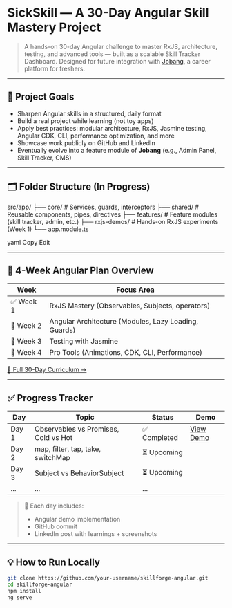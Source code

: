 # SickSkill — A 30-Day Angular Skill Mastery Project

> A hands-on 30-day Angular challenge to master RxJS, architecture, testing, and advanced tools — built as a scalable Skill Tracker Dashboard. Designed for future integration with [Jobang](https://github.com/your-jobang-link), a career platform for freshers.

---

## 📌 Project Goals

- Sharpen Angular skills in a structured, daily format
- Build a real project while learning (not toy apps)
- Apply best practices: modular architecture, RxJS, Jasmine testing, Angular CDK, CLI, performance optimization, and more
- Showcase work publicly on GitHub and LinkedIn
- Eventually evolve into a feature module of **Jobang** (e.g., Admin Panel, Skill Tracker, CMS)

---

## 🗂️ Folder Structure (In Progress)

src/app/
├── core/ # Services, guards, interceptors
├── shared/ # Reusable components, pipes, directives
├── features/ # Feature modules (skill tracker, admin, etc.)
├── rxjs-demos/ # Hands-on RxJS experiments (Week 1)
└── app.module.ts

yaml
Copy
Edit

---

## 📆 4-Week Angular Plan Overview

| Week | Focus Area |
|------|------------|
| ✅ Week 1 | RxJS Mastery (Observables, Subjects, operators) |
| 🧩 Week 2 | Angular Architecture (Modules, Lazy Loading, Guards) |
| 🔬 Week 3 | Testing with Jasmine |
| 🚀 Week 4 | Pro Tools (Animations, CDK, CLI, Performance) |

[📘 Full 30-Day Curriculum →](#)

---

## ✅ Progress Tracker

| Day | Topic | Status | Demo |
|-----|-------|--------|------|
| Day 1 | Observables vs Promises, Cold vs Hot | ✅ Completed | [View Demo](./src/app/rxjs-demos/day1-observable-vs-promise) |
| Day 2 | map, filter, tap, take, switchMap | ⏳ Upcoming | |
| Day 3 | Subject vs BehaviorSubject | ⏳ Upcoming | |
| ... | ... | ... | |

> 📝 Each day includes:
> - Angular demo implementation
> - GitHub commit
> - LinkedIn post with learnings + screenshots

---

## 💡 How to Run Locally

```bash
git clone https://github.com/your-username/skillforge-angular.git
cd skillforge-angular
npm install
ng serve
